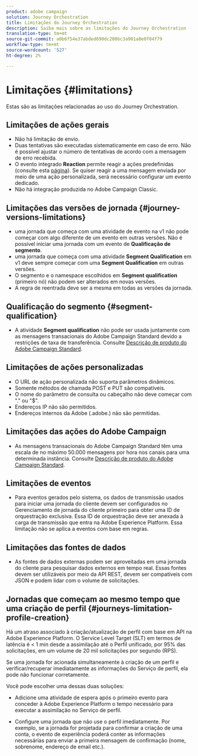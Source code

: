 ```yaml
---
product: adobe campaign
solution: Journey Orchestration
title: Limitações do Journey Orchestration
description: Saiba mais sobre as limitações do Journey Orchestration
translation-type: tm+mt
source-git-commit: a0b6f54e37abded690dc200bc3a901a8e0f04f79
workflow-type: tm+mt
source-wordcount: '527'
ht-degree: 2%

---
```



# Limitações {#limitations}

Estas são as limitações relacionadas ao uso do Journey Orchestration.

## Limitações de ações gerais

* Não há limitação de envio. 
* Duas tentativas são executadas sistematicamente em caso de erro. Não é possível ajustar o número de tentativas de acordo com a mensagem de erro recebida. 
* O evento integrado **Reaction** permite reagir a ações predefinidas (consulte esta [página](../building-journeys/reaction-events.md)). Se quiser reagir a uma mensagem enviada por meio de uma ação personalizada, será necessário configurar um evento dedicado. 
* Não há integração produzida no Adobe Campaign Classic.

## Limitações das versões de jornada {#journey-versions-limitations}

* uma jornada que começa com uma atividade de evento na v1 não pode começar com algo diferente de um evento em outras versões. Não é possível iniciar uma jornada com um evento de **Qualificação de segmento**.
* uma jornada que começa com uma atividade **Segment Qualification** em v1 deve sempre começar com uma **Segment Qualification** em outras versões.
* O segmento e o namespace escolhidos em **Segment qualification** (primeiro nó) não podem ser alterados em novas versões.
* A regra de reentrada deve ser a mesma em todas as versões da jornada.

## Qualificação do segmento {#segment-qualification}

* A atividade **Segment qualification** não pode ser usada juntamente com as mensagens transacionais do Adobe Campaign Standard devido a restrições de taxa de transferência. Consulte [Descrição de produto do Adobe Campaign Standard](https://helpx.adobe.com/legal/product-descriptions/campaign-standard.html). 
 

## Limitações de ações personalizadas

* O URL de ação personalizada não suporta parâmetros dinâmicos. 
* Somente métodos de chamada POST e PUT são compatíveis. 
* O nome do parâmetro de consulta ou cabeçalho não deve começar com &quot;.&quot; ou &quot;$&quot;. 
* Endereços IP não são permitidos. 
* Endereços internos da Adobe (.adobe.) não são permitidas.
 

## Limitações das ações do Adobe Campaign

* As mensagens transacionais do Adobe Campaign Standard têm uma escala de no máximo 50.000 mensagens por hora nos canais para uma determinada instância. Consulte [Descrição de produto do Adobe Campaign Standard](https://helpx.adobe.com/legal/product-descriptions/campaign-standard.html). 
 

## Limitações de eventos

* Para eventos gerados pelo sistema, os dados de transmissão usados para iniciar uma jornada do cliente devem ser configurados no Gerenciamento de jornada do cliente primeiro para obter uma ID de orquestração exclusiva. Essa ID de orquestração deve ser anexada à carga de transmissão que entra na Adobe Experience Platform. Essa limitação não se aplica a eventos com base em regras.
 

## Limitações das fontes de dados

* As fontes de dados externas podem ser aproveitadas em uma jornada do cliente para pesquisar dados externos em tempo real. Essas fontes devem ser utilizáveis por meio da API REST, devem ser compatíveis com JSON e podem lidar com o volume de solicitações.

## Jornadas que começam ao mesmo tempo que uma criação de perfil {#journeys-limitation-profile-creation}

Há um atraso associado à criação/atualização de perfil com base em API na Adobe Experience Platform. O Service Level Target (SLT) em termos de latência é &lt; 1 min desde a assimilação até o Perfil unificado, por 95% das solicitações, em um volume de 20 mil solicitações por segundo (RPS).

Se uma jornada for acionada simultaneamente à criação de um perfil e verificar/recuperar imediatamente as informações do Serviço de perfil, ela pode não funcionar corretamente.

Você pode escolher uma dessas duas soluções:

* Adicione uma atividade de espera após o primeiro evento para conceder à Adobe Experience Platform o tempo necessário para executar a assimilação no Serviço de perfil.

* Configure uma jornada que não use o perfil imediatamente. Por exemplo, se a jornada for projetada para confirmar a criação de uma conta, o evento de experiência poderá conter as informações necessárias para enviar a primeira mensagem de confirmação (nome, sobrenome, endereço de email etc.).